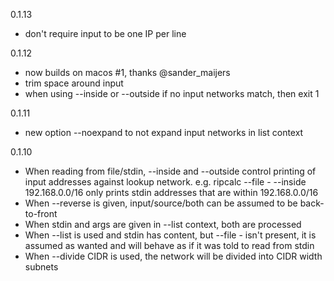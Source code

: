 0.1.13

 * don't require input to be one IP per line

0.1.12

 * now builds on macos #1, thanks @sander_maijers
 * trim space around input
 * when using --inside or --outside if no input networks match, then exit 1

0.1.11

 * new option --noexpand to not expand input networks in list context

0.1.10

 * When reading from file/stdin, --inside and --outside control printing of
   input addresses against lookup network. e.g. ripcalc --file - --inside
   192.168.0.0/16 only prints stdin addresses that are within 192.168.0.0/16
 * When --reverse is given, input/source/both can be assumed to be
   back-to-front
 * When stdin and args are given in --list context, both are processed
 * When --list is used and stdin has content, but --file - isn't present, it
   is assumed as wanted and will behave as if it was told to read from stdin
 * When --divide CIDR is used, the network will be divided into CIDR width
   subnets


